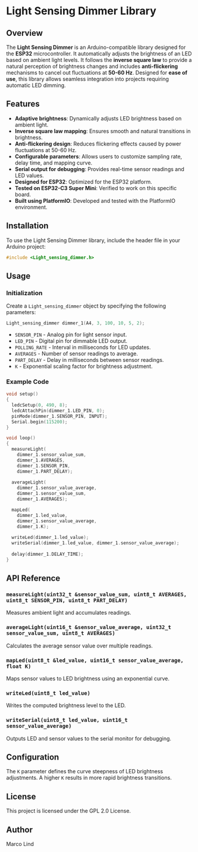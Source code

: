 # Light Sensing Dimmer Library

## Overview
The **Light Sensing Dimmer** is an Arduino-compatible library designed for the **ESP32** microcontroller. It automatically adjusts the brightness of an LED based on ambient light levels. It follows the **inverse square law** to provide a natural perception of brightness changes and includes **anti-flickering** mechanisms to cancel out fluctuations at **50-60 Hz**. Designed for **ease of use**, this library allows seamless integration into projects requiring automatic LED dimming.

## Features
- **Adaptive brightness**: Dynamically adjusts LED brightness based on ambient light.
- **Inverse square law mapping**: Ensures smooth and natural transitions in brightness.
- **Anti-flickering design**: Reduces flickering effects caused by power fluctuations at 50-60 Hz.
- **Configurable parameters**: Allows users to customize sampling rate, delay time, and mapping curve.
- **Serial output for debugging**: Provides real-time sensor readings and LED values.
- **Designed for ESP32**: Optimized for the ESP32 platform.
- **Tested on ESP32-C3 Super Mini**: Verified to work on this specific board.
- **Built using PlatformIO**: Developed and tested with the PlatformIO environment.

## Installation
To use the Light Sensing Dimmer library, include the header file in your Arduino project:

```cpp
#include <Light_sensing_dimmer.h>
```

## Usage

### Initialization
Create a `Light_sensing_dimmer` object by specifying the following parameters:

```cpp
Light_sensing_dimmer dimmer_1(A4, 3, 100, 10, 5, 2);
```

- `SENSOR_PIN` - Analog pin for light sensor input.
- `LED_PIN` - Digital pin for dimmable LED output.
- `POLLING_RATE` - Interval in milliseconds for LED updates.
- `AVERAGES` - Number of sensor readings to average.
- `PART_DELAY` - Delay in milliseconds between sensor readings.
- `K` - Exponential scaling factor for brightness adjustment.

### Example Code
```cpp
void setup()
{
  ledcSetup(0, 490, 8);
  ledcAttachPin(dimmer_1.LED_PIN, 0);
  pinMode(dimmer_1.SENSOR_PIN, INPUT);
  Serial.begin(115200);
}

void loop()
{
  measureLight(
    dimmer_1.sensor_value_sum,
    dimmer_1.AVERAGES,
    dimmer_1.SENSOR_PIN,
    dimmer_1.PART_DELAY);
  
  averageLight(
    dimmer_1.sensor_value_average,
    dimmer_1.sensor_value_sum,
    dimmer_1.AVERAGES);

  mapLed(
    dimmer_1.led_value,
    dimmer_1.sensor_value_average,
    dimmer_1.K);
  
  writeLed(dimmer_1.led_value);
  writeSerial(dimmer_1.led_value, dimmer_1.sensor_value_average);
  
  delay(dimmer_1.DELAY_TIME);
}
```

## API Reference

### `measureLight(uint32_t &sensor_value_sum, uint8_t AVERAGES, uint8_t SENSOR_PIN, uint8_t PART_DELAY)`
Measures ambient light and accumulates readings.

### `averageLight(uint16_t &sensor_value_average, uint32_t sensor_value_sum, uint8_t AVERAGES)`
Calculates the average sensor value over multiple readings.

### `mapLed(uint8_t &led_value, uint16_t sensor_value_average, float K)`
Maps sensor values to LED brightness using an exponential curve.

### `writeLed(uint8_t led_value)`
Writes the computed brightness level to the LED.

### `writeSerial(uint8_t led_value, uint16_t sensor_value_average)`
Outputs LED and sensor values to the serial monitor for debugging.

## Configuration
The `K` parameter defines the curve steepness of LED brightness adjustments. A higher `K` results in more rapid brightness transitions.

## License
This project is licensed under the GPL 2.0 License.

## Author
Marco Lind

